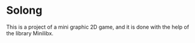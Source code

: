 # Solong
This is a project of a mini graphic 2D game, and it is done with the help of the library Minilibx.
